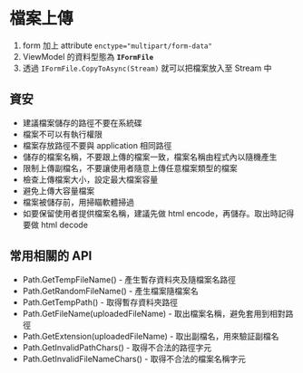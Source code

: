 # 檔案上傳

1. form 加上 attribute `enctype="multipart/form-data"`
1. ViewModel 的資料型態為 **`IFormFile`**
1. 透過 `IFormFile.CopyToAsync(Stream)` 就可以把檔案放入至 Stream 中

## 資安

- 建議檔案儲存的路徑不要在系統碟
- 檔案不可以有執行權限
- 檔案存放路徑不要與 application 相同路徑
- 儲存的檔案名稱，不要跟上傳的檔案一致，檔案名稱由程式內以隨機產生
- 限制上傳副檔名，不要讓使用者隨意上傳任意檔案類型的檔案
- 檢查上傳檔案大小，設定最大檔案容量
- 避免上傳大容量檔案
- 檔案被儲存前，用掃瞄軟體掃過
- 如要保留使用者提供檔案名稱，建議先做 html encode，再儲存。取出時記得要做 html decode

## 常用相關的 API

- Path.GetTempFileName() - 產生暫存資料夾及隨檔案名路徑
- Path.GetRandomFileName() - 產生檔案隨檔案名
- Path.GetTempPath() - 取得暫存資料夾路徑
- Path.GetFileName(uploadedFileName) - 取出檔案名稱，避免套用到相對路徑
- Path.GetExtension(uploadedFileName) - 取出副檔名，用來驗証副檔名
- Path.GetInvalidPathChars() - 取得不合法的路徑字元
- Path.GetInvalidFileNameChars() - 取得不合法的檔案名稱字元
